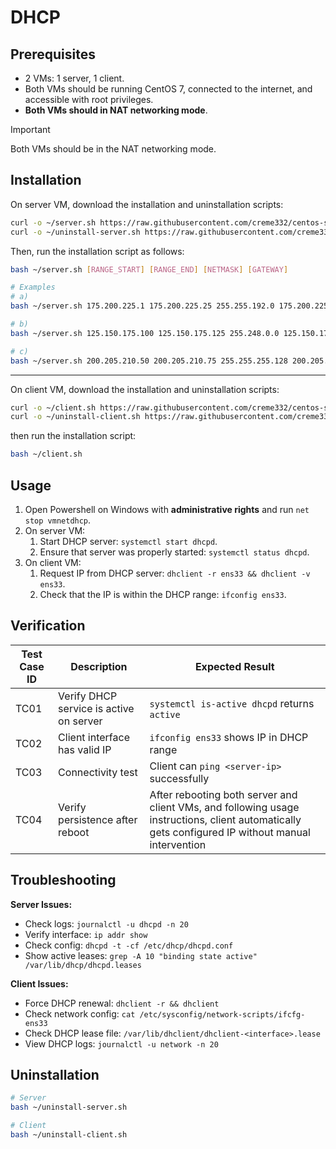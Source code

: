 # DHCP

## Prerequisites

- 2 VMs: 1 server, 1 client.
- Both VMs should be running CentOS 7, connected to the internet, and accessible with root privileges.
- **Both VMs should in NAT networking mode**.

> [!IMPORTANT]
> Both VMs should be in the NAT networking mode.

## Installation

On server VM, download the installation and uninstallation scripts:

```bash
curl -o ~/server.sh https://raw.githubusercontent.com/creme332/centos-scripts/refs/heads/dhcp/dhcp-lab/server.sh
curl -o ~/uninstall-server.sh https://raw.githubusercontent.com/creme332/centos-scripts/refs/heads/dhcp/dhcp-lab/uninstall-server.sh
```

Then, run the installation script as follows:

```bash
bash ~/server.sh [RANGE_START] [RANGE_END] [NETMASK] [GATEWAY]

# Examples
# a)
bash ~/server.sh 175.200.225.1 175.200.225.25 255.255.192.0 175.200.225.1

# b)
bash ~/server.sh 125.150.175.100 125.150.175.125 255.248.0.0 125.150.175.100

# c)
bash ~/server.sh 200.205.210.50 200.205.210.75 255.255.255.128 200.205.210.50
```

---

On client VM, download the installation and uninstallation scripts:

```bash
curl -o ~/client.sh https://raw.githubusercontent.com/creme332/centos-scripts/refs/heads/dhcp/dhcp-lab/client.sh
curl -o ~/uninstall-client.sh https://raw.githubusercontent.com/creme332/centos-scripts/refs/heads/dhcp/dhcp-lab/uninstall-client.sh
```

then run the installation script:

```bash
bash ~/client.sh
```

## Usage

1. Open Powershell on Windows with **administrative rights** and run `net stop vmnetdhcp`.
2. On server VM:
   1. Start DHCP server: `systemctl start dhcpd`.
   2. Ensure that server was properly started: `systemctl status dhcpd`.
3. On client VM:
   1. Request IP from DHCP server: `dhclient -r ens33 && dhclient -v ens33`.
   2. Check that the IP is within the DHCP range: `ifconfig ens33`.

## Verification

| Test Case ID | Description                             | Expected Result                                                                                                                                   |
| ------------ | --------------------------------------- | ------------------------------------------------------------------------------------------------------------------------------------------------- |
| TC01         | Verify DHCP service is active on server | `systemctl is-active dhcpd` returns `active`                                                                                                      |
| TC02         | Client interface has valid IP           | `ifconfig ens33` shows IP in DHCP range                                                                                                           |
| TC03         | Connectivity test                       | Client can `ping <server-ip>` successfully                                                                                                        |
| TC04         | Verify persistence after reboot         | After rebooting both server and client VMs, and following usage instructions, client automatically gets configured IP without manual intervention |

## Troubleshooting

**Server Issues:**
- Check logs: `journalctl -u dhcpd -n 20`
- Verify interface: `ip addr show`
- Check config: `dhcpd -t -cf /etc/dhcp/dhcpd.conf`
- Show active leases: `grep -A 10 "binding state active" /var/lib/dhcp/dhcpd.leases`

**Client Issues:**
- Force DHCP renewal: `dhclient -r && dhclient`
- Check network config: `cat /etc/sysconfig/network-scripts/ifcfg-ens33`
- Check DHCP lease file: `/var/lib/dhclient/dhclient-<interface>.lease`
- View DHCP logs: `journalctl -u network -n 20`

## Uninstallation

```sh
# Server
bash ~/uninstall-server.sh

# Client
bash ~/uninstall-client.sh
```